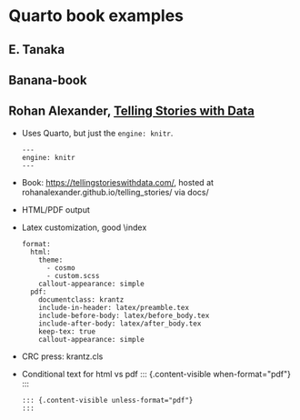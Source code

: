# Quarto book examples

## E. Tanaka

## Banana-book

## Rohan Alexander, [Telling Stories with Data](https://github.com/RohanAlexander/telling_stories)

- Uses Quarto, but just the `engine: knitr`. 

      ---
      engine: knitr
      ---

- Book: https://tellingstorieswithdata.com/, hosted at  rohanalexander.github.io/telling_stories/ 
  via docs/
- HTML/PDF output
- Latex customization, good \index

      format:
        html:
          theme: 
            - cosmo
            - custom.scss
          callout-appearance: simple
        pdf:
          documentclass: krantz
          include-in-header: latex/preamble.tex
          include-before-body: latex/before_body.tex
          include-after-body: latex/after_body.tex
          keep-tex: true
          callout-appearance: simple

    
    
- CRC press: krantz.cls
- Conditional text for html vs pdf
      ::: {.content-visible when-format="pdf"}
      :::
      
      ::: {.content-visible unless-format="pdf"}
      :::


